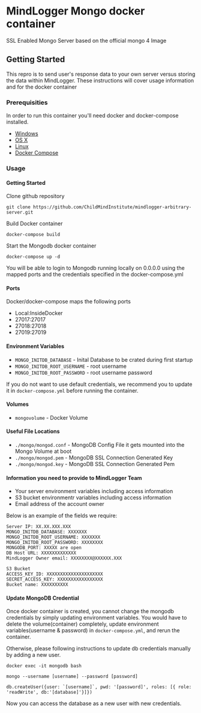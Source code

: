 #  MindLogger Mongo docker container

SSL Enabled Mongo Server based on the official mongo 4 Image

## Getting Started

This repro is to send user's response data to your own server versus storing the data within MindLogger. These instructions will cover usage information and for the docker container 

### Prerequisities


In order to run this container you'll need docker and docker-compose installed.


* [Windows](https://docs.docker.com/windows/started)
* [OS X](https://docs.docker.com/mac/started/)
* [Linux](https://docs.docker.com/linux/started/)
* [Docker Compose](https://docs.docker.com/compose/install/)


### Usage

#### Getting Started

Clone github repository 
```shell
git clone https://github.com/ChildMindInstitute/mindlogger-arbitrary-server.git
```

Build Docker container
```shell
docker-compose build
```

Start the Mongodb docker container
```shell
docker-compose up -d
```

You will be able to login to Mongodb running locally on 0.0.0.0 using the
mapped ports and the credentials specified in the docker-compose.yml

#### Ports

Docker/docker-compose maps the following ports
- Local:InsideDocker
- 27017:27017
- 27018:27018
- 27019:27019

#### Environment Variables

* `MONGO_INITDB_DATABASE` - Inital Database to be crated during first startup
* `MONGO_INITDB_ROOT_USERNAME` - root username
* `MONGO_INITDB_ROOT_PASSWORD` - root username password

If you do not want to use default credentials, we recommend you to update it in ``docker-compose.yml`` before running the container.

#### Volumes

* `mongovolume` - Docker Volume 

#### Useful File Locations

* `./mongo/mongod.conf` - MongoDB Config File it gets mounted into the Mongo Volume at boot
* `./mongo/mongod.pem` - MongoDB SSL Connection Generated Key
* `./mongo/mongod.key` - MongoDB SSL Connection Generated Pem

#### Information you need to provide to MindLogger Team 
* Your server environment variables including access information 
* S3 bucket environmentr variables including access information
* Email address of the account owner 

Below is an example of the fields we require: 

```shell
Server IP: XX.XX.XXX.XXX
MONGO_INITDB_DATABASE: XXXXXXX
MONGO_INITDB_ROOT_USERNAME: XXXXXXX
MONGO_INITDB_ROOT_PASSWORD: XXXXXXXX
MONGODB_PORT: XXXXX are open
DB Host URL: XXXXXXXXXXXXX
MindLogger Owner email: XXXXXXXX@XXXXXX.XXX

S3 Bucket
ACCESS_KEY_ID: XXXXXXXXXXXXXXXXXXXXX
SECRET_ACCESS_KEY: XXXXXXXXXXXXXXXXX
Bucket name: XXXXXXXXXX
```

#### Update MongoDB Credential
Once docker container is created, you cannot change the mongodb credentials by simply updating environment variables. You would have to delete the volume(container) completely, update environment variables(username & password) in ``docker-compose.yml``, and rerun the container.

Otherwise, please following instructions to update db credentials manually by adding a new user.

```shell
docker exec -it mongodb bash
```

```shell
mongo --username [username] --password [password]
```

```shell
db.createUser({user: `[username]`, pwd: '[password]', roles: [{ role: 'readWrite', db:'[database]'}]})
```

Now you can access the database as a new user with new credentials.
